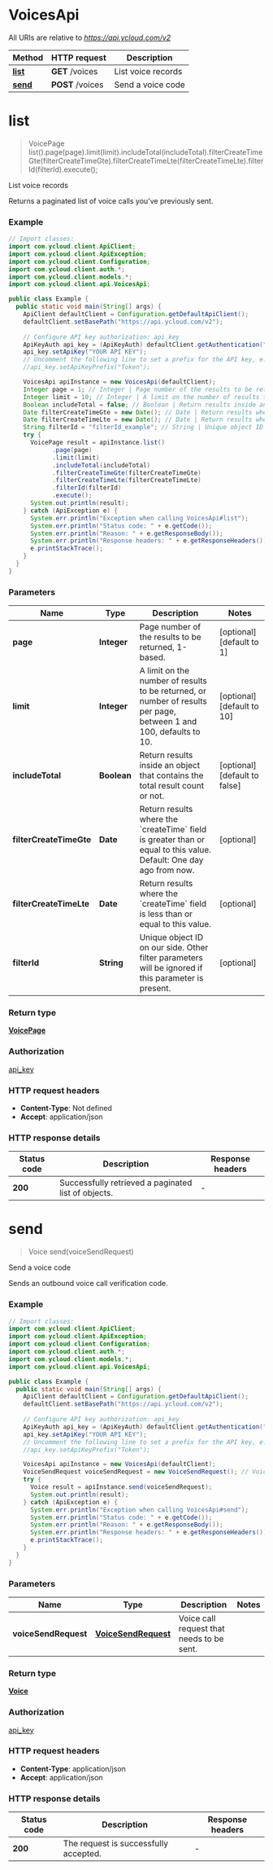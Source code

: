 # VoicesApi

All URIs are relative to *https://api.ycloud.com/v2*

| Method | HTTP request | Description |
|------------- | ------------- | -------------|
| [**list**](VoicesApi.md#list) | **GET** /voices | List voice records |
| [**send**](VoicesApi.md#send) | **POST** /voices | Send a voice code |


<a name="list"></a>
# **list**
> VoicePage list().page(page).limit(limit).includeTotal(includeTotal).filterCreateTimeGte(filterCreateTimeGte).filterCreateTimeLte(filterCreateTimeLte).filterId(filterId).execute();

List voice records

Returns a paginated list of voice calls you&#39;ve previously sent.

### Example
```java
// Import classes:
import com.ycloud.client.ApiClient;
import com.ycloud.client.ApiException;
import com.ycloud.client.Configuration;
import com.ycloud.client.auth.*;
import com.ycloud.client.models.*;
import com.ycloud.client.api.VoicesApi;

public class Example {
  public static void main(String[] args) {
    ApiClient defaultClient = Configuration.getDefaultApiClient();
    defaultClient.setBasePath("https://api.ycloud.com/v2");
    
    // Configure API key authorization: api_key
    ApiKeyAuth api_key = (ApiKeyAuth) defaultClient.getAuthentication("api_key");
    api_key.setApiKey("YOUR API KEY");
    // Uncomment the following line to set a prefix for the API key, e.g. "Token" (defaults to null)
    //api_key.setApiKeyPrefix("Token");

    VoicesApi apiInstance = new VoicesApi(defaultClient);
    Integer page = 1; // Integer | Page number of the results to be returned, 1-based.
    Integer limit = 10; // Integer | A limit on the number of results to be returned, or number of results per page, between 1 and 100, defaults to 10.
    Boolean includeTotal = false; // Boolean | Return results inside an object that contains the total result count or not.
    Date filterCreateTimeGte = new Date(); // Date | Return results where the `createTime` field is greater than or equal to this value. Default: One day ago from now.
    Date filterCreateTimeLte = new Date(); // Date | Return results where the `createTime` field is less than or equal to this value.
    String filterId = "filterId_example"; // String | Unique object ID on our side. Other filter parameters will be ignored if this parameter is present.
    try {
      VoicePage result = apiInstance.list()
            .page(page)
            .limit(limit)
            .includeTotal(includeTotal)
            .filterCreateTimeGte(filterCreateTimeGte)
            .filterCreateTimeLte(filterCreateTimeLte)
            .filterId(filterId)
            .execute();
      System.out.println(result);
    } catch (ApiException e) {
      System.err.println("Exception when calling VoicesApi#list");
      System.err.println("Status code: " + e.getCode());
      System.err.println("Reason: " + e.getResponseBody());
      System.err.println("Response headers: " + e.getResponseHeaders());
      e.printStackTrace();
    }
  }
}
```

### Parameters

| Name | Type | Description  | Notes |
|------------- | ------------- | ------------- | -------------|
| **page** | **Integer**| Page number of the results to be returned, 1-based. | [optional] [default to 1] |
| **limit** | **Integer**| A limit on the number of results to be returned, or number of results per page, between 1 and 100, defaults to 10. | [optional] [default to 10] |
| **includeTotal** | **Boolean**| Return results inside an object that contains the total result count or not. | [optional] [default to false] |
| **filterCreateTimeGte** | **Date**| Return results where the &#x60;createTime&#x60; field is greater than or equal to this value. Default: One day ago from now. | [optional] |
| **filterCreateTimeLte** | **Date**| Return results where the &#x60;createTime&#x60; field is less than or equal to this value. | [optional] |
| **filterId** | **String**| Unique object ID on our side. Other filter parameters will be ignored if this parameter is present. | [optional] |

### Return type

[**VoicePage**](VoicePage.md)

### Authorization

[api_key](../README.md#api_key)

### HTTP request headers

 - **Content-Type**: Not defined
 - **Accept**: application/json

### HTTP response details
| Status code | Description | Response headers |
|-------------|-------------|------------------|
| **200** | Successfully retrieved a paginated list of objects. |  -  |

<a name="send"></a>
# **send**
> Voice send(voiceSendRequest)

Send a voice code

Sends an outbound voice call verification code.

### Example
```java
// Import classes:
import com.ycloud.client.ApiClient;
import com.ycloud.client.ApiException;
import com.ycloud.client.Configuration;
import com.ycloud.client.auth.*;
import com.ycloud.client.models.*;
import com.ycloud.client.api.VoicesApi;

public class Example {
  public static void main(String[] args) {
    ApiClient defaultClient = Configuration.getDefaultApiClient();
    defaultClient.setBasePath("https://api.ycloud.com/v2");
    
    // Configure API key authorization: api_key
    ApiKeyAuth api_key = (ApiKeyAuth) defaultClient.getAuthentication("api_key");
    api_key.setApiKey("YOUR API KEY");
    // Uncomment the following line to set a prefix for the API key, e.g. "Token" (defaults to null)
    //api_key.setApiKeyPrefix("Token");

    VoicesApi apiInstance = new VoicesApi(defaultClient);
    VoiceSendRequest voiceSendRequest = new VoiceSendRequest(); // VoiceSendRequest | Voice call request that needs to be sent.
    try {
      Voice result = apiInstance.send(voiceSendRequest);
      System.out.println(result);
    } catch (ApiException e) {
      System.err.println("Exception when calling VoicesApi#send");
      System.err.println("Status code: " + e.getCode());
      System.err.println("Reason: " + e.getResponseBody());
      System.err.println("Response headers: " + e.getResponseHeaders());
      e.printStackTrace();
    }
  }
}
```

### Parameters

| Name | Type | Description  | Notes |
|------------- | ------------- | ------------- | -------------|
| **voiceSendRequest** | [**VoiceSendRequest**](VoiceSendRequest.md)| Voice call request that needs to be sent. | |

### Return type

[**Voice**](Voice.md)

### Authorization

[api_key](../README.md#api_key)

### HTTP request headers

 - **Content-Type**: application/json
 - **Accept**: application/json

### HTTP response details
| Status code | Description | Response headers |
|-------------|-------------|------------------|
| **200** | The request is successfully accepted. |  -  |

